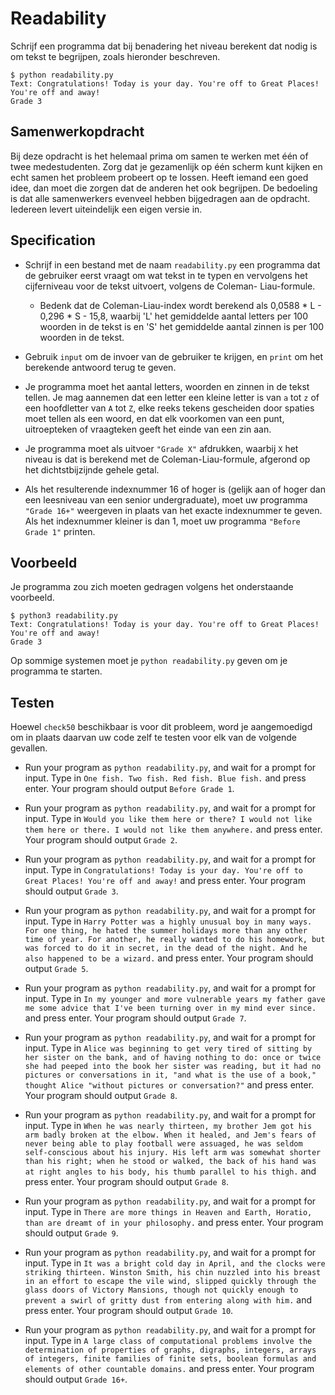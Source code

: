 # Readability

Schrijf een programma dat bij benadering het niveau berekent dat nodig is om tekst te begrijpen, zoals hieronder beschreven.

    $ python readability.py
    Text: Congratulations! Today is your day. You're off to Great Places! You're off and away!
    Grade 3


## Samenwerkopdracht

Bij deze opdracht is het helemaal prima om samen te werken met één of twee medestudenten. Zorg dat je gezamenlijk op één scherm kunt kijken en echt samen het probleem probeert op te lossen. Heeft iemand een goed idee, dan moet die zorgen dat de anderen het ook begrijpen. De bedoeling is dat alle samenwerkers evenveel hebben bijgedragen aan de opdracht. Iedereen levert uiteindelijk een eigen versie in.


## Specification

*   Schrijf in een bestand met de naam `readability.py` een programma dat de gebruiker eerst vraagt ​​om wat tekst in te typen en vervolgens het cijferniveau voor de tekst uitvoert, volgens de Coleman- Liau-formule.

    *   Bedenk dat de Coleman-Liau-index wordt berekend als 0,0588 * L - 0,296 * S - 15,8, waarbij 'L' het gemiddelde aantal letters per 100 woorden in de tekst is en 'S' het gemiddelde aantal zinnen is per 100 woorden in de tekst.

*   Gebruik `input` om de invoer van de gebruiker te krijgen, en `print` om het berekende antwoord terug te geven.

*   Je programma moet het aantal letters, woorden en zinnen in de tekst tellen. Je mag aannemen dat een letter een kleine letter is van `a` tot `z` of een hoofdletter van `A` tot `Z`, elke reeks tekens gescheiden door spaties moet tellen als een woord, en dat elk voorkomen van een punt, uitroepteken of vraagteken geeft het einde van een zin aan.

*   Je programma moet als uitvoer `"Grade X"` afdrukken, waarbij `X` het niveau is dat is berekend met de Coleman-Liau-formule, afgerond op het dichtstbijzijnde gehele getal.

*   Als het resulterende indexnummer 16 of hoger is (gelijk aan of hoger dan een leesniveau van een senior undergraduate), moet uw programma `"Grade 16+"` weergeven in plaats van het exacte indexnummer te geven. Als het indexnummer kleiner is dan 1, moet uw programma `"Before Grade 1"` printen.


## Voorbeeld

Je programma zou zich moeten gedragen volgens het onderstaande voorbeeld.

    $ python3 readability.py
    Text: Congratulations! Today is your day. You're off to Great Places! You're off and away!
    Grade 3

Op sommige systemen moet je `python readability.py` geven om je programma te starten.

## Testen

Hoewel `check50` beschikbaar is voor dit probleem, word je aangemoedigd om in plaats daarvan uw code zelf te testen voor elk van de volgende gevallen.

*   Run your program as `python readability.py`, and wait for a prompt for input. Type in `One fish. Two fish. Red fish. Blue fish.` and press enter. Your program should output `Before Grade 1`.

*   Run your program as `python readability.py`, and wait for a prompt for input. Type in `Would you like them here or there? I would not like them here or there. I would not like them anywhere.` and press enter. Your program should output `Grade 2`.

*   Run your program as `python readability.py`, and wait for a prompt for input. Type in `Congratulations! Today is your day. You're off to Great Places! You're off and away!` and press enter. Your program should output `Grade 3`.

*   Run your program as `python readability.py`, and wait for a prompt for input. Type in `Harry Potter was a highly unusual boy in many ways. For one thing, he hated the summer holidays more than any other time of year. For another, he really wanted to do his homework, but was forced to do it in secret, in the dead of the night. And he also happened to be a wizard.` and press enter. Your program should output `Grade 5`.

*   Run your program as `python readability.py`, and wait for a prompt for input. Type in `In my younger and more vulnerable years my father gave me some advice that I've been turning over in my mind ever since.` and press enter. Your program should output `Grade 7`.

*   Run your program as `python readability.py`, and wait for a prompt for input. Type in `Alice was beginning to get very tired of sitting by her sister on the bank, and of having nothing to do: once or twice she had peeped into the book her sister was reading, but it had no pictures or conversations in it, "and what is the use of a book," thought Alice "without pictures or conversation?"` and press enter. Your program should output `Grade 8`.

*   Run your program as `python readability.py`, and wait for a prompt for input. Type in `When he was nearly thirteen, my brother Jem got his arm badly broken at the elbow. When it healed, and Jem's fears of never being able to play football were assuaged, he was seldom self-conscious about his injury. His left arm was somewhat shorter than his right; when he stood or walked, the back of his hand was at right angles to his body, his thumb parallel to his thigh.` and press enter. Your program should output `Grade 8`.

*   Run your program as `python readability.py`, and wait for a prompt for input. Type in `There are more things in Heaven and Earth, Horatio, than are dreamt of in your philosophy.` and press enter. Your program should output `Grade 9`.

*   Run your program as `python readability.py`, and wait for a prompt for input. Type in `It was a bright cold day in April, and the clocks were striking thirteen. Winston Smith, his chin nuzzled into his breast in an effort to escape the vile wind, slipped quickly through the glass doors of Victory Mansions, though not quickly enough to prevent a swirl of gritty dust from entering along with him.` and press enter. Your program should output `Grade 10`.

*   Run your program as `python readability.py`, and wait for a prompt for input. Type in `A large class of computational problems involve the determination of properties of graphs, digraphs, integers, arrays of integers, finite families of finite sets, boolean formulas and elements of other countable domains.` and press enter. Your program should output `Grade 16+`.

